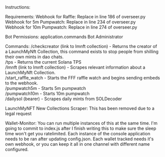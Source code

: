 Instructions:

Requirements:
Webhook for Raffle: Replace in line 186 of overseer.py<br />
Webhook for 5m Pumpwatch: Replace in line 234 of overseer.py<br />
Webhook for 10m Pumpwatch: Replace in line 274 of overseer.py<br />

Bot Permissions:
application.commands
Bot
Administrator

Commands:
/checkcreator (link to lmnft collection) - Returns the creator of a LaunchMyNft Collection, this command exists to stop people from shilling their own mints in dao chats. <br />
/tps - Returns the current Solana TPS <br />
/lmnft (link to lmnft collection) - Scrapes relevant information about a LaunchMyNft Collection. <br />
/start_raffle_watch - Starts the FFF raffle watch and begins sending embeds to the webhook. <br />
/pumpwatch5m - Starts 5m pumpwatch <br />
/pumpwatch10m - Starts 10m pumpwatch <br />
/dailysol (bearer) - Scrapes daily mints from SOLDecoder 

LaunchMyNFT New Collections Scraper:
This has been removed due to a legal request

Wallet-Monitor:
You can run multiple instances of this at the same time. I'm going to commit to index.js after I finish writing this to make sure the sleep time won't get you ratelimited. Each instance of the console application needs to be ran after updating config.json. Each wallet tracked needs it's own webhook, or you can keep it all in one channel with different name configured.

